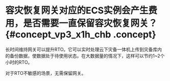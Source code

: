 # 容灾恢复网关对应的ECS实例会产生费用，是否需要一直保留容灾恢复网关？ {#concept_vp3_x1h_chb .concept}

长时间维持网关可以提升RTO。它可以实时处理云下灾备一体机上传到灾备库内的备份数据，使数据处于待使用状态。在大数据量的情况下，这样可以节约1~2个小时的RTO。

对于RTO不敏感的场景，无需保留网关。

